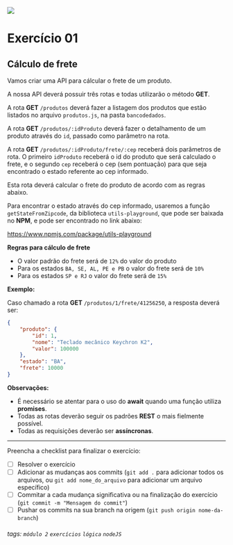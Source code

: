 ![](https://i.imgur.com/xG74tOh.png)

# Exercício 01

## Cálculo de frete

Vamos criar uma API para cálcular o frete de um produto.

A nossa API deverá possuir três rotas e todas utilizarão o método **GET**.

A rota **GET** `/produtos` deverá fazer a listagem dos produtos que estão listados no arquivo `produtos.js`, na pasta `bancodedados`.

A rota **GET** `/produtos/:idProduto` deverá fazer o detalhamento de um produto através do `id`, passado como parâmetro na rota.

A rota **GET** `/produtos/:idProduto/frete/:cep` receberá dois parâmetros de rota. O primeiro `idProduto` receberá o id do produto que será calculado o frete, e o segundo `cep` receberá o cep (sem pontuação) para que seja encontrado o estado referente ao cep informado.

Esta rota deverá calcular o frete do produto de acordo com as regras abaixo.

Para encontrar o estado através do cep informado, usaremos a função `getStateFromZipcode`, da biblioteca `utils-playground`, que pode ser baixada no **NPM**, e pode ser encontrado no link abaixo:

https://www.npmjs.com/package/utils-playground


**Regras para cálculo de frete**

-   O valor padrão do frete será de `12%` do valor do produto
-   Para os estados `BA, SE, AL, PE e PB` o valor do frete será de `10%`
-   Para os estados `SP e RJ` o valor do frete será de `15%`

**Exemplo:**

Caso chamado a rota **GET** `/produtos/1/frete/41256250`, a resposta deverá ser:

```json
{
    "produto": {
        "id": 1,
        "nome": "Teclado mecânico Keychron K2",
        "valor": 100000
    },
    "estado": "BA",
    "frete": 10000
}
```

**Observações:**

-   É necessário se atentar para o uso do **await** quando uma função utiliza **promises**.
-   Todas as rotas deverão seguir os padrões **REST** o mais fielmente possível.
-   Todas as requisições deverão ser **assíncronas**.

---

Preencha a checklist para finalizar o exercício:

-   [ ] Resolver o exercício
-   [ ] Adicionar as mudanças aos commits (`git add .` para adicionar todos os arquivos, ou `git add nome_do_arquivo` para adicionar um arquivo específico)
-   [ ] Commitar a cada mudança significativa ou na finalização do exercício (`git commit -m "Mensagem do commit"`)
-   [ ] Pushar os commits na sua branch na origem (`git push origin nome-da-branch`)

###### tags: `módulo 2` `exercícios` `lógica` `nodeJS`